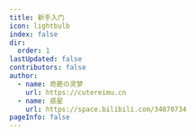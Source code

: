 ```yaml
---
title: 新手入门
icon: lightbulb
index: false
dir:
  order: 1
lastUpdated: false
contributors: false
author:
  - name: 奇葩の灵梦
    url: https://cutereimu.cn
  - name: 惑星
    url: https://space.bilibili.com/34070734
pageInfo: false
---
```


<Catalog></Catalog>
